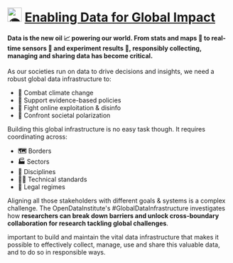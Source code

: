 # <picture><source srcset="https://fonts.gstatic.com/s/e/notoemoji/latest/1f30d/512.webp" type="image/webp"><img src="https://fonts.gstatic.com/s/e/notoemoji/latest/1f30d/512.gif" alt="🌍" width="32" height="32"></picture> [Enabling Data for Global Impact](https://theodi.org/insights/projects/global-data-infrastructure/) 

#### Data is the **new oil 📈 powering our world**. From stats and maps 📍 to real-time sensors 📶 and experiment results 🔬, **responsibly collecting, managing and sharing data** has become critical.

As our societies run on data to drive decisions and insights, we need a robust global data infrastructure to: 
* **🌳** Combat climate change
* **📝** Support evidence-based policies  
* **📵** Fight online exploitation & disinfo
* **👥** Confront societal polarization

Building this global infrastructure is no easy task though. It requires coordinating across:
* **🗺️** Borders
* **🏭** Sectors  
* **🔬** Disciplines
* **👨‍💻** Technical standards
* **📜** Legal regimes

Aligning all those stakeholders with different goals & systems is a complex challenge. The OpenDataInstitute's #GlobalDataInfrastructure investigates how **researchers can break down barriers and unlock cross-boundary collaboration for research tackling global challenges**. 

important to build and maintain the vital data infrastructure that makes it possible to effectively collect, manage, use and share this valuable data, and to do so in responsible ways.
